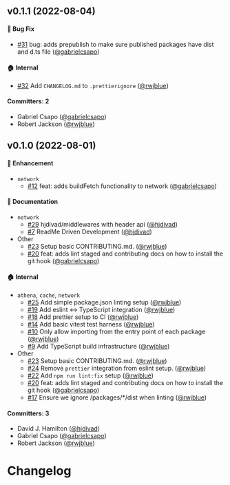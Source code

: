 
## v0.1.1 (2022-08-04)

#### :bug: Bug Fix
* [#31](https://github.com/data-eden/data-eden/pull/31) bug: adds prepublish to make sure published packages have dist and d.ts file ([@gabrielcsapo](https://github.com/gabrielcsapo))

#### :house: Internal
* [#32](https://github.com/data-eden/data-eden/pull/32) Add `CHANGELOG.md` to `.prettierignore` ([@rwjblue](https://github.com/rwjblue))

#### Committers: 2
- Gabriel Csapo ([@gabrielcsapo](https://github.com/gabrielcsapo))
- Robert Jackson ([@rwjblue](https://github.com/rwjblue))


## v0.1.0 (2022-08-01)

#### :rocket: Enhancement

- `network`
  - [#12](https://github.com/data-eden/data-eden/pull/12) feat: adds buildFetch functionality to network ([@gabrielcsapo](https://github.com/gabrielcsapo))

#### :memo: Documentation

- `network`
  - [#29](https://github.com/data-eden/data-eden/pull/29) hjdivad/middlewares with header api ([@hjdivad](https://github.com/hjdivad))
  - [#7](https://github.com/data-eden/data-eden/pull/7) ReadMe Driven Development ([@hjdivad](https://github.com/hjdivad))
- Other
  - [#23](https://github.com/data-eden/data-eden/pull/23) Setup basic CONTRIBUTING.md. ([@rwjblue](https://github.com/rwjblue))
  - [#20](https://github.com/data-eden/data-eden/pull/20) feat: adds lint staged and contributing docs on how to install the git hook ([@gabrielcsapo](https://github.com/gabrielcsapo))

#### :house: Internal

- `athena`, `cache`, `network`
  - [#25](https://github.com/data-eden/data-eden/pull/25) Add simple package.json linting setup ([@rwjblue](https://github.com/rwjblue))
  - [#19](https://github.com/data-eden/data-eden/pull/19) Add eslint <-> TypeScript integration ([@rwjblue](https://github.com/rwjblue))
  - [#18](https://github.com/data-eden/data-eden/pull/18) Add prettier setup to CI ([@rwjblue](https://github.com/rwjblue))
  - [#14](https://github.com/data-eden/data-eden/pull/14) Add basic vitest test harness ([@rwjblue](https://github.com/rwjblue))
  - [#10](https://github.com/data-eden/data-eden/pull/10) Only allow importing from the entry point of each package ([@rwjblue](https://github.com/rwjblue))
  - [#9](https://github.com/data-eden/data-eden/pull/9) Add TypeScript build infrastructure ([@rwjblue](https://github.com/rwjblue))
- Other
  - [#23](https://github.com/data-eden/data-eden/pull/23) Setup basic CONTRIBUTING.md. ([@rwjblue](https://github.com/rwjblue))
  - [#24](https://github.com/data-eden/data-eden/pull/24) Remove `prettier` integration from eslint setup. ([@rwjblue](https://github.com/rwjblue))
  - [#22](https://github.com/data-eden/data-eden/pull/22) Add `npm run lint:fix` setup ([@rwjblue](https://github.com/rwjblue))
  - [#20](https://github.com/data-eden/data-eden/pull/20) feat: adds lint staged and contributing docs on how to install the git hook ([@gabrielcsapo](https://github.com/gabrielcsapo))
  - [#17](https://github.com/data-eden/data-eden/pull/17) Ensure we ignore /packages/\*/dist when linting ([@rwjblue](https://github.com/rwjblue))

#### Committers: 3

- David J. Hamilton ([@hjdivad](https://github.com/hjdivad))
- Gabriel Csapo ([@gabrielcsapo](https://github.com/gabrielcsapo))
- Robert Jackson ([@rwjblue](https://github.com/rwjblue))

# Changelog
